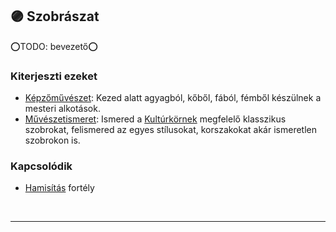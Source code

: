 ## 🟣 Szobrászat

⭕TODO: bevezető⭕

### Kiterjeszti ezeket

- [Képzőművészet](../kepzettsegek.szekunder/kepzomuveszet.md): Kezed alatt agyagból, kőből, fából, fémből készülnek a mesteri alkotások.
- [Művészetismeret](../kepzettsegek.szekunder/muveszetismeret.md): Ismered a [Kultúrkörnek](../fortelyok.kiemelt/kulturkor.md) megfelelő klasszikus szobrokat, felismered az egyes stílusokat, korszakokat akár ismeretlen szobrokon is.

### Kapcsolódik

- [Hamisítás](../fortelyok.altalanos/hamisitas.md) fortély

<br />

---
